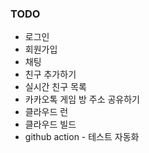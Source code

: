 ### TODO

- 로그인
- 회원가입
- 채팅
- 친구 추가하기
- 실시간 친구 목록
- 카카오톡 게임 방 주소 공유하기
- 클라우드 런
- 클라우드 빌드
- github action - 테스트 자동화
